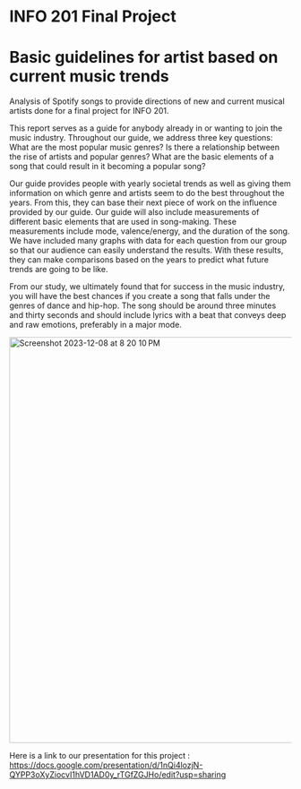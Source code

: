 # INFO 201 Final Project

# Basic guidelines for artist based on current music trends
Analysis of Spotify songs to provide directions of new and current musical artists done for a final project for INFO 201. 

This report serves as a guide for anybody already in or wanting to join the music industry. Throughout our guide, we address three key questions: What are the most popular music genres? Is there a relationship between the rise of artists and popular genres? What are the basic elements of a song that could result in it becoming a popular song?

Our guide provides people with yearly societal trends as well as giving them information on which genre and artists seem to do the best throughout the years. From this, they can base their next piece of work on the influence provided by our guide. Our guide will also include measurements of different basic elements that are used in song-making. These measurements include mode, valence/energy, and the duration of the song. We have included many graphs with data for each question from our group so that our audience can easily understand the results. With these results, they can make comparisons based on the years to predict what future trends are going to be like.

From our study, we ultimately found that for success in the music industry, you will have the best chances if you create a song that falls under the genres of dance and hip-hop. The song should be around three minutes and thirty seconds and should include lyrics with a beat that conveys deep and raw emotions, preferably in a major mode.

<img width="725" alt="Screenshot 2023-12-08 at 8 20 10 PM" src="https://github.com/cjd2003/INFO201_FinalProject/assets/59383518/f36d22b4-619b-438e-838a-ede3ce9e5456">

Here is a link to our presentation for this project : https://docs.google.com/presentation/d/1nQi4lozjN-QYPP3oXyZiocvI1hVD1AD0y_rTGfZGJHo/edit?usp=sharing
